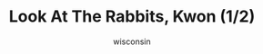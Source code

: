 ---
media: "images/rounds/round_4_2/rabbit_1.png"
media_type: image
type: art
title: Look At The Rabbits, Kwon (1/2)
author: [wisconsin]
desc: Kwon Myong-hwa finds a rabbit plush.
---